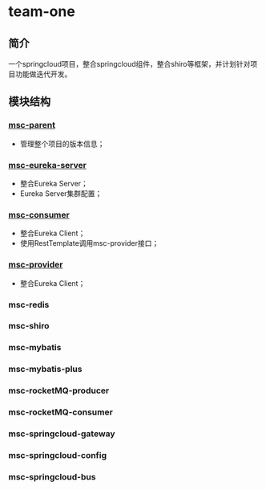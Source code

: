 # team-one
## 简介
一个springcloud项目，整合springcloud组件，整合shiro等框架，并计划针对项目功能做迭代开发。


## 模块结构


### [msc-parent](https://github.com/lankk1/team-one/tree/master/msc-parent)
- 管理整个项目的版本信息；


### [msc-eureka-server](https://github.com/lankk1/team-one/tree/master/msc-eureka-server)
- 整合Eureka Server；
- Eureka Server集群配置；


### [msc-consumer](https://github.com/lankk1/team-one/tree/master/msc-consumer)
- 整合Eureka Client；
- 使用RestTemplate调用msc-provider接口；

### [msc-provider](https://github.com/lankk1/team-one/tree/master/msc-provider)
- 整合Eureka Client；

### msc-redis


### msc-shiro


### msc-mybatis


### msc-mybatis-plus


### msc-rocketMQ-producer


### msc-rocketMQ-consumer


### msc-springcloud-gateway


### msc-springcloud-config


### msc-springcloud-bus
